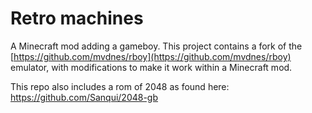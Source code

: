 # Retro machines

A Minecraft mod adding a gameboy. This project contains a fork of the [https://github.com/mvdnes/rboy](https://github.com/mvdnes/rboy) emulator, with modifications to make it work within a Minecraft mod.

This repo also includes a rom of 2048 as found here: https://github.com/Sanqui/2048-gb